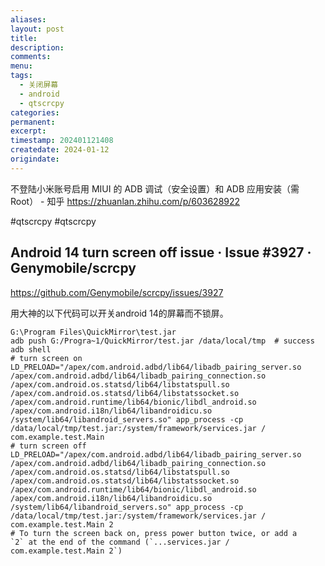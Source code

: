 ```yaml
---
aliases: 
layout: post
title: 
description: 
comments: 
menu: 
tags:
  - 关闭屏幕
  - android
  - qtscrcpy
categories: 
permanent: 
excerpt: 
timestamp: 202401121408
createdate: 2024-01-12
origindate:
---
```

不登陆小米账号启用 MIUI 的 ADB 调试（安全设置）和 ADB 应用安装（需 Root） - 知乎
https://zhuanlan.zhihu.com/p/603628922

#qtscrcpy #qtscrcpy 


## Android 14 turn screen off issue · Issue #3927 · Genymobile/scrcpy
https://github.com/Genymobile/scrcpy/issues/3927

用大神的以下代码可以开关android 14的屏幕而不锁屏。

```shell
G:\Program Files\QuickMirror\test.jar
adb push G:/Progra~1/QuickMirror/test.jar /data/local/tmp  # success
adb shell
# turn screen on
LD_PRELOAD="/apex/com.android.adbd/lib64/libadb_pairing_server.so /apex/com.android.adbd/lib64/libadb_pairing_connection.so /apex/com.android.os.statsd/lib64/libstatspull.so /apex/com.android.os.statsd/lib64/libstatssocket.so /apex/com.android.runtime/lib64/bionic/libdl_android.so /apex/com.android.i18n/lib64/libandroidicu.so /system/lib64/libandroid_servers.so" app_process -cp /data/local/tmp/test.jar:/system/framework/services.jar / com.example.test.Main
# turn screen off
LD_PRELOAD="/apex/com.android.adbd/lib64/libadb_pairing_server.so /apex/com.android.adbd/lib64/libadb_pairing_connection.so /apex/com.android.os.statsd/lib64/libstatspull.so /apex/com.android.os.statsd/lib64/libstatssocket.so /apex/com.android.runtime/lib64/bionic/libdl_android.so /apex/com.android.i18n/lib64/libandroidicu.so /system/lib64/libandroid_servers.so" app_process -cp /data/local/tmp/test.jar:/system/framework/services.jar / com.example.test.Main 2
# To turn the screen back on, press power button twice, or add a  `2` at the end of the command (`...services.jar / com.example.test.Main 2`)
```
